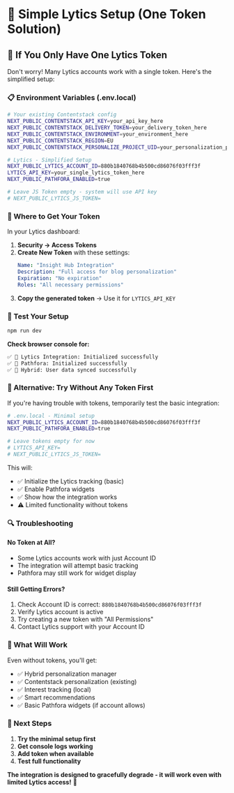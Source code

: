 # 🎯 Simple Lytics Setup (One Token Solution)

## 🚨 If You Only Have One Lytics Token

Don't worry! Many Lytics accounts work with a single token. Here's the simplified setup:

### 📋 Environment Variables (.env.local)

```bash
# Your existing Contentstack config
NEXT_PUBLIC_CONTENTSTACK_API_KEY=your_api_key_here
NEXT_PUBLIC_CONTENTSTACK_DELIVERY_TOKEN=your_delivery_token_here
NEXT_PUBLIC_CONTENTSTACK_ENVIRONMENT=your_environment_here
NEXT_PUBLIC_CONTENTSTACK_REGION=EU
NEXT_PUBLIC_CONTENTSTACK_PERSONALIZE_PROJECT_UID=your_personalization_project_uid_here

# Lytics - Simplified Setup
NEXT_PUBLIC_LYTICS_ACCOUNT_ID=880b1840768b4b500cd86076f03fff3f
LYTICS_API_KEY=your_single_lytics_token_here
NEXT_PUBLIC_PATHFORA_ENABLED=true

# Leave JS Token empty - system will use API key
# NEXT_PUBLIC_LYTICS_JS_TOKEN=
```

### 🔑 Where to Get Your Token

In your Lytics dashboard:
1. **Security → Access Tokens**
2. **Create New Token** with these settings:
   ```yaml
   Name: "Insight Hub Integration"
   Description: "Full access for blog personalization"
   Expiration: "No expiration"
   Roles: "All necessary permissions"
   ```
3. **Copy the generated token** → Use it for `LYTICS_API_KEY`

### 🧪 Test Your Setup

```bash
npm run dev
```

**Check browser console for:**
```bash
✅ 🎯 Lytics Integration: Initialized successfully
✅ 🎨 Pathfora: Initialized successfully
✅ 🔀 Hybrid: User data synced successfully
```

### 🎯 Alternative: Try Without Any Token First

If you're having trouble with tokens, temporarily test the basic integration:

```bash
# .env.local - Minimal setup
NEXT_PUBLIC_LYTICS_ACCOUNT_ID=880b1840768b4b500cd86076f03fff3f
NEXT_PUBLIC_PATHFORA_ENABLED=true

# Leave tokens empty for now
# LYTICS_API_KEY=
# NEXT_PUBLIC_LYTICS_JS_TOKEN=
```

This will:
- ✅ Initialize the Lytics tracking (basic)
- ✅ Enable Pathfora widgets
- ✅ Show how the integration works
- ⚠️ Limited functionality without tokens

### 🔍 Troubleshooting

#### No Token at All?
- Some Lytics accounts work with just Account ID
- The integration will attempt basic tracking
- Pathfora may still work for widget display

#### Still Getting Errors?
1. Check Account ID is correct: `880b1840768b4b500cd86076f03fff3f`
2. Verify Lytics account is active
3. Try creating a new token with "All Permissions"
4. Contact Lytics support with your Account ID

### 🎯 What Will Work

Even without tokens, you'll get:
- ✅ Hybrid personalization manager
- ✅ Contentstack personalization (existing)
- ✅ Interest tracking (local)
- ✅ Smart recommendations
- ✅ Basic Pathfora widgets (if account allows)

### 🚀 Next Steps

1. **Try the minimal setup first**
2. **Get console logs working**
3. **Add token when available**
4. **Test full functionality**

**The integration is designed to gracefully degrade - it will work even with limited Lytics access!** 🎯
